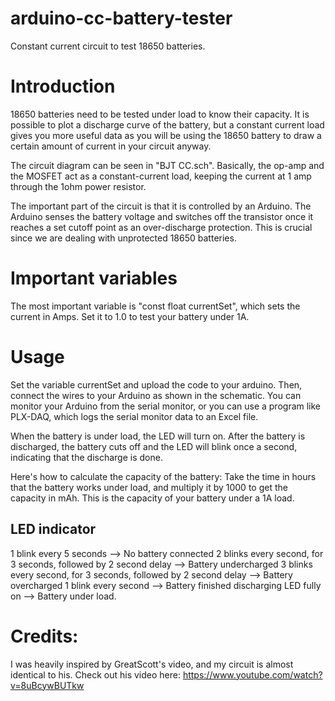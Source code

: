 # arduino-cc-battery-tester
Constant current circuit to test 18650 batteries.

# Introduction
18650 batteries need to be tested under load to know their capacity. It is possible to plot a discharge curve of the battery, but a constant current load gives you more useful data as you will be using the 18650 battery to draw a certain amount of current in your circuit anyway. 

The circuit diagram can be seen in "BJT CC.sch". Basically, the op-amp and the MOSFET act as a constant-current load, keeping the current at 1 amp through the 1ohm power resistor. 

The important part of the circuit is that it is controlled by an Arduino. The Arduino senses the battery voltage and switches off the transistor once it reaches a set cutoff point as an over-discharge protection. This is crucial since we are dealing with unprotected 18650 batteries. 

# Important variables

The most important variable is "const float currentSet", which sets the current in Amps. Set it to 1.0 to test your battery under 1A. 

# Usage
Set the variable currentSet and upload the code to your arduino. Then, connect the wires to your Arduino as shown in the schematic. You can monitor your Arduino from the serial monitor, or you can use a program like PLX-DAQ, which logs the serial monitor data to an Excel file.

When the battery is under load, the LED will turn on. After the battery is discharged, the battery cuts off and the LED will blink once a second, indicating that the discharge is done.

Here's how to calculate the capacity of the battery: Take the time in hours that the battery works under load, and multiply it by 1000 to get the capacity in mAh. This is the capacity of your battery under a 1A load.

## LED indicator

1 blink every 5 seconds --> No battery connected
2 blinks every second, for 3 seconds, followed by 2 second delay --> Battery undercharged
3 blinks every second, for 3 seconds, followed by 2 second delay --> Battery overcharged
1 blink every second --> Battery finished discharging
LED fully on --> Battery under load. 

# Credits:
I was heavily inspired by GreatScott's video, and my circuit is almost identical to his. Check out his video here: https://www.youtube.com/watch?v=8uBcywBUTkw